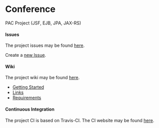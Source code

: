 Conference
==========

PAC Project (JSF, EJB, JPA, JAX-RS)

#### Issues
The project issues may be found [here](https://github.com/pd-nmoser/Conference/issues).

Create a [new Issue](https://github.com/pd-nmoser/Conference/issues/new).

#### Wiki
The project wiki may be found [here](https://github.com/pd-nmoser/Conference/wiki).
 * [Getting Started](https://github.com/pd-nmoser/Conference/wiki/Getting-Started)
 * [Links](https://github.com/pd-nmoser/Conference/wiki/Links)
 * [Requirements](https://github.com/pd-nmoser/Conference/wiki/Requirements)

#### Continuous Integration

The project CI is based on Travis-CI. The CI website may be found [here](https://travis-ci.org/pd-nmoser/Conference/).
